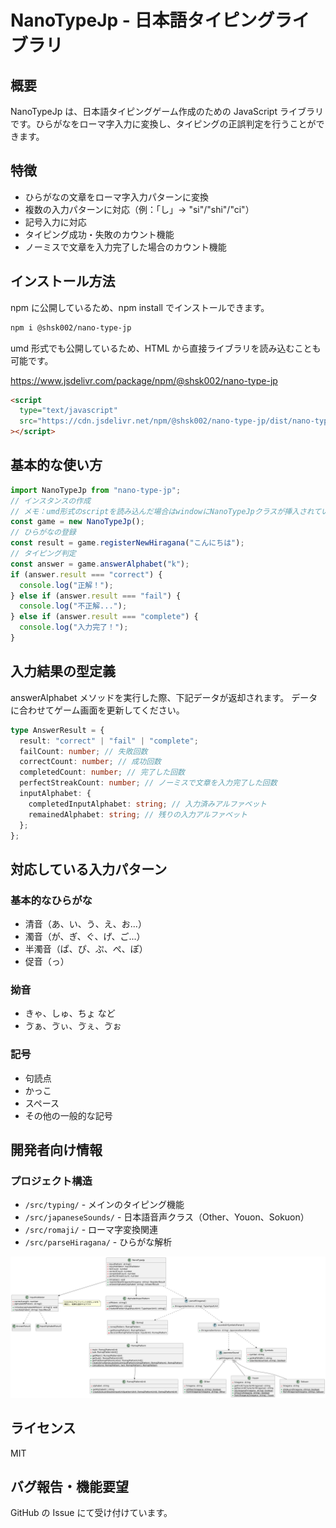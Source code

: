 # NanoTypeJp - 日本語タイピングライブラリ

## 概要

NanoTypeJp は、日本語タイピングゲーム作成のための JavaScript ライブラリです。ひらがなをローマ字入力に変換し、タイピングの正誤判定を行うことができます。

## 特徴

- ひらがなの文章をローマ字入力パターンに変換
- 複数の入力パターンに対応（例：「し」→ "si"/"shi"/"ci"）
- 記号入力に対応
- タイピング成功・失敗のカウント機能
- ノーミスで文章を入力完了した場合のカウント機能

## インストール方法

npm に公開しているため、npm install でインストールできます。

```bash
npm i @shsk002/nano-type-jp
```

umd 形式でも公開しているため、HTML から直接ライブラリを読み込むことも可能です。

https://www.jsdelivr.com/package/npm/@shsk002/nano-type-jp

```html
<script
  type="text/javascript"
  src="https://cdn.jsdelivr.net/npm/@shsk002/nano-type-jp/dist/nano-type-jp.umd.js"
></script>
```

## 基本的な使い方

```typescript
import NanoTypeJp from "nano-type-jp";
// インスタンスの作成
// メモ：umd形式のscriptを読み込んだ場合はwindowにNanoTypeJpクラスが挿入されています
const game = new NanoTypeJp();
// ひらがなの登録
const result = game.registerNewHiragana("こんにちは");
// タイピング判定
const answer = game.answerAlphabet("k");
if (answer.result === "correct") {
  console.log("正解！");
} else if (answer.result === "fail") {
  console.log("不正解...");
} else if (answer.result === "complete") {
  console.log("入力完了！");
}
```

## 入力結果の型定義

answerAlphabet メソッドを実行した際、下記データが返却されます。
データに合わせてゲーム画面を更新してください。

```typescript
type AnswerResult = {
  result: "correct" | "fail" | "complete";
  failCount: number; // 失敗回数
  correctCount: number; // 成功回数
  completedCount: number; // 完了した回数
  perfectStreakCount: number; // ノーミスで文章を入力完了した回数
  inputAlphabet: {
    completedInputAlphabet: string; // 入力済みアルファベット
    remainedAlphabet: string; // 残りの入力アルファベット
  };
};
```

## 対応している入力パターン

### 基本的なひらがな

- 清音（あ、い、う、え、お...）
- 濁音（が、ぎ、ぐ、げ、ご...）
- 半濁音（ぱ、ぴ、ぷ、ぺ、ぽ）
- 促音（っ）

### 拗音

- きゃ、しゅ、ちょ など
- ゔぁ、ゔぃ、ゔぇ、ゔぉ

### 記号

- 句読点
- かっこ
- スペース
- その他の一般的な記号

## 開発者向け情報

### プロジェクト構造

- `/src/typing/` - メインのタイピング機能
- `/src/japaneseSounds/` - 日本語音声クラス（Other、Youon、Sokuon）
- `/src/romaji/` - ローマ字変換関連
- `/src/parseHiragana/` - ひらがな解析

![class diagram](./docs/class.png)

## ライセンス

MIT

## バグ報告・機能要望

GitHub の Issue にて受け付けています。
